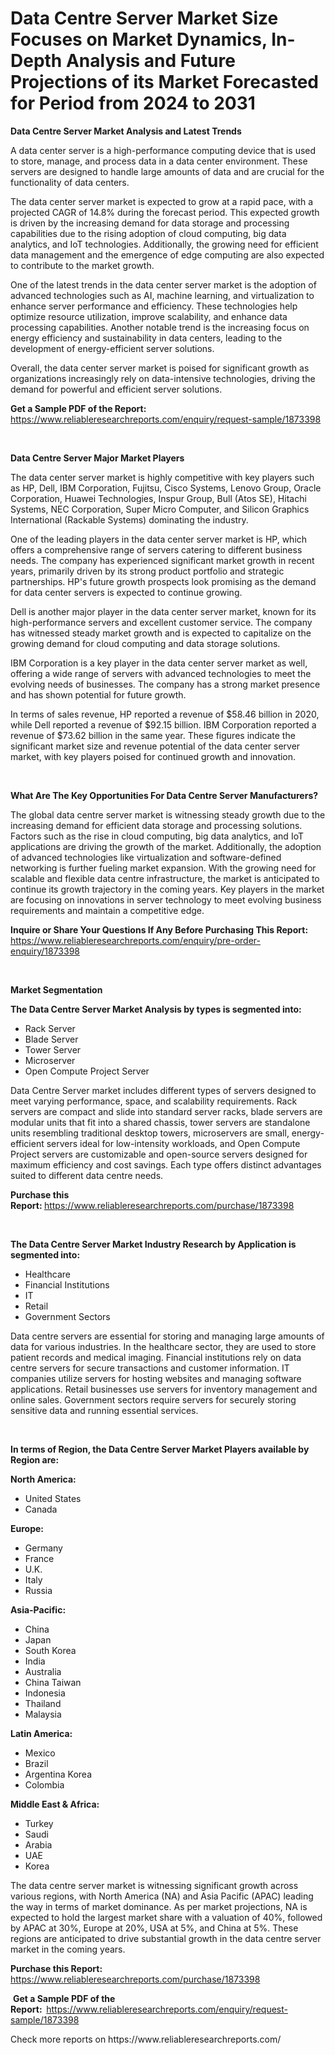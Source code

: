 <p><h1>Data Centre Server Market Size Focuses on Market Dynamics, In-Depth Analysis and Future Projections of its Market Forecasted for Period from 2024 to 2031</h1></p><p><strong>Data Centre Server Market Analysis and Latest Trends</strong></p>
<p><p>A data center server is a high-performance computing device that is used to store, manage, and process data in a data center environment. These servers are designed to handle large amounts of data and are crucial for the functionality of data centers.</p><p>The data center server market is expected to grow at a rapid pace, with a projected CAGR of 14.8% during the forecast period. This expected growth is driven by the increasing demand for data storage and processing capabilities due to the rising adoption of cloud computing, big data analytics, and IoT technologies. Additionally, the growing need for efficient data management and the emergence of edge computing are also expected to contribute to the market growth.</p><p>One of the latest trends in the data center server market is the adoption of advanced technologies such as AI, machine learning, and virtualization to enhance server performance and efficiency. These technologies help optimize resource utilization, improve scalability, and enhance data processing capabilities. Another notable trend is the increasing focus on energy efficiency and sustainability in data centers, leading to the development of energy-efficient server solutions.</p><p>Overall, the data center server market is poised for significant growth as organizations increasingly rely on data-intensive technologies, driving the demand for powerful and efficient server solutions.</p></p>
<p><strong>Get a Sample PDF of the Report:&nbsp;</strong> <a href="https://www.reliableresearchreports.com/enquiry/request-sample/1873398">https://www.reliableresearchreports.com/enquiry/request-sample/1873398</a></p>
<p>&nbsp;</p>
<p><strong>Data Centre Server Major Market Players</strong></p>
<p><p>The data center server market is highly competitive with key players such as HP, Dell, IBM Corporation, Fujitsu, Cisco Systems, Lenovo Group, Oracle Corporation, Huawei Technologies, Inspur Group, Bull (Atos SE), Hitachi Systems, NEC Corporation, Super Micro Computer, and Silicon Graphics International (Rackable Systems) dominating the industry.</p><p>One of the leading players in the data center server market is HP, which offers a comprehensive range of servers catering to different business needs. The company has experienced significant market growth in recent years, primarily driven by its strong product portfolio and strategic partnerships. HP's future growth prospects look promising as the demand for data center servers is expected to continue growing.</p><p>Dell is another major player in the data center server market, known for its high-performance servers and excellent customer service. The company has witnessed steady market growth and is expected to capitalize on the growing demand for cloud computing and data storage solutions. </p><p>IBM Corporation is a key player in the data center server market as well, offering a wide range of servers with advanced technologies to meet the evolving needs of businesses. The company has a strong market presence and has shown potential for future growth.</p><p>In terms of sales revenue, HP reported a revenue of $58.46 billion in 2020, while Dell reported a revenue of $92.15 billion. IBM Corporation reported a revenue of $73.62 billion in the same year. These figures indicate the significant market size and revenue potential of the data center server market, with key players poised for continued growth and innovation.</p></p>
<p>&nbsp;</p>
<p><strong>What Are The Key Opportunities For Data Centre Server Manufacturers?</strong></p>
<p><p>The global data centre server market is witnessing steady growth due to the increasing demand for efficient data storage and processing solutions. Factors such as the rise in cloud computing, big data analytics, and IoT applications are driving the growth of the market. Additionally, the adoption of advanced technologies like virtualization and software-defined networking is further fueling market expansion. With the growing need for scalable and flexible data centre infrastructure, the market is anticipated to continue its growth trajectory in the coming years. Key players in the market are focusing on innovations in server technology to meet evolving business requirements and maintain a competitive edge.</p></p>
<p><strong>Inquire or Share Your Questions If Any Before Purchasing This Report:</strong> <a href="https://www.reliableresearchreports.com/enquiry/pre-order-enquiry/1873398">https://www.reliableresearchreports.com/enquiry/pre-order-enquiry/1873398</a></p>
<p>&nbsp;</p>
<p><strong>Market Segmentation</strong></p>
<p><strong>The Data Centre Server Market Analysis by types is segmented into:</strong></p>
<p><ul><li>Rack Server</li><li>Blade Server</li><li>Tower Server</li><li>Microserver</li><li>Open Compute Project Server</li></ul></p>
<p><p>Data Centre Server market includes different types of servers designed to meet varying performance, space, and scalability requirements. Rack servers are compact and slide into standard server racks, blade servers are modular units that fit into a shared chassis, tower servers are standalone units resembling traditional desktop towers, microservers are small, energy-efficient servers ideal for low-intensity workloads, and Open Compute Project servers are customizable and open-source servers designed for maximum efficiency and cost savings. Each type offers distinct advantages suited to different data centre needs.</p></p>
<p><strong>Purchase this Report:&nbsp;</strong><a href="https://www.reliableresearchreports.com/purchase/1873398">https://www.reliableresearchreports.com/purchase/1873398</a></p>
<p>&nbsp;</p>
<p><strong>The Data Centre Server Market Industry Research by Application is segmented into:</strong></p>
<p><ul><li>Healthcare</li><li>Financial Institutions</li><li>IT</li><li>Retail</li><li>Government Sectors</li></ul></p>
<p><p>Data centre servers are essential for storing and managing large amounts of data for various industries. In the healthcare sector, they are used to store patient records and medical imaging. Financial institutions rely on data centre servers for secure transactions and customer information. IT companies utilize servers for hosting websites and managing software applications. Retail businesses use servers for inventory management and online sales. Government sectors require servers for securely storing sensitive data and running essential services.</p></p>
<p>&nbsp;</p>
<p><strong>In terms of Region, the Data Centre Server Market Players available by Region are:</strong></p>
<p>
    <p> <strong> North America: </strong>
        <ul>
            <li>United States</li>
            <li>Canada</li>
        </ul>
        </p> 
    <p> <strong> Europe: </strong>
        <ul>
            <li>Germany</li>
            <li>France</li>
            <li>U.K.</li>
            <li>Italy</li>
            <li>Russia</li>
        </ul>
        </p> 
    <p> <strong> Asia-Pacific: </strong>
        <ul>
            <li>China</li>
            <li>Japan</li>
            <li>South Korea</li>
            <li>India</li>
            <li>Australia</li>
            <li>China Taiwan</li>
            <li>Indonesia</li>
            <li>Thailand</li>
            <li>Malaysia</li>
        </ul>
        </p> 
    <p> <strong> Latin America: </strong>
        <ul>
            <li>Mexico</li>
            <li>Brazil</li>
            <li>Argentina Korea</li>
            <li>Colombia</li>
        </ul>
        </p> 
    <p> <strong> Middle East & Africa: </strong>
        <ul>
            <li>Turkey</li>
            <li>Saudi</li>
            <li>Arabia</li>
            <li>UAE</li>
            <li>Korea</li>
        </ul>
    </p>
    </p>
<p><p>The data centre server market is witnessing significant growth across various regions, with North America (NA) and Asia Pacific (APAC) leading the way in terms of market dominance. As per market projections, NA is expected to hold the largest market share with a valuation of 40%, followed by APAC at 30%, Europe at 20%, USA at 5%, and China at 5%. These regions are anticipated to drive substantial growth in the data centre server market in the coming years.</p></p>
<p><strong>Purchase this Report: </strong><a href="https://www.reliableresearchreports.com/purchase/1873398">https://www.reliableresearchreports.com/purchase/1873398</a></p>
<p>&nbsp;<strong>Get a Sample PDF of the Report:&nbsp;&nbsp;</strong><a href="https://www.reliableresearchreports.com/enquiry/request-sample/1873398">https://www.reliableresearchreports.com/enquiry/request-sample/1873398</a></p>
<p><strong></strong></p>
<p>Check more reports on https://www.reliableresearchreports.com/</p>